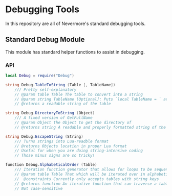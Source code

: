 # Debugging Tools
In this repository are all of Nevermore's standard debugging tools.

## Standard Debug Module
This module has standard helper functions to assist in debugging.

### API
```lua
local Debug = require("Debug")
```

```cs
string Debug.TableToString (Table [, TableName])
	/// Pretty self-explanatory
	// @param table Table The table to convert into a string
	// @param string TableName [Optional]: Puts `local TableName = ` at the beginning
	// @returns a readable string of the table
```
```cs
string Debug.DirectoryToString (Object)
	/// A fixed version of GetFullName
	// @param Object the Object to get the directory of
	// @returns string A readable and properly formatted string of the directory
```
```cs
string Debug.EscapeString (String)
	/// Turns strings into Lua-readble format
	// @returns Objects location in proper Lua format
	// Useful for when you are doing string-intensive coding
	// Those minus signs are so tricky!
```
```cs
function Debug.AlphabeticalOrder (Table)
	/// Iteration function generator that allows for loops to be sequenced in alphabetical order
	// @param table Table That which will be iterated over in alphabetical order
	//	@constraints Currently only accepts tables with string keys
	// @returns function An iterative function that can traverse a table using a for loop
	// Not case-sensitive
```
